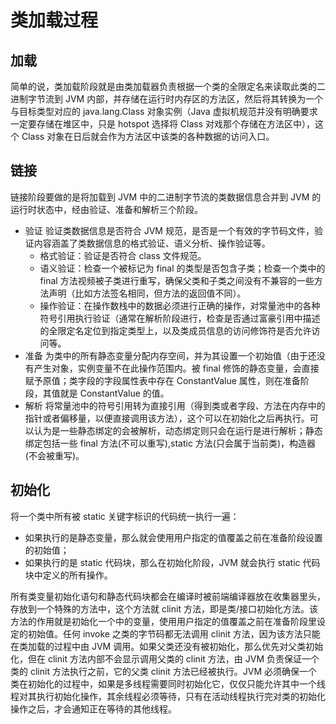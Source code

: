 # 类加载过程

## 加载

简单的说，类加载阶段就是由类加载器负责根据一个类的全限定名来读取此类的二进制字节流到 JVM 内部，并存储在运行时内存区的方法区，然后将其转换为一个与目标类型对应的 java.lang.Class 对象实例（Java 虚拟机规范并没有明确要求一定要存储在堆区中，只是 hotspot 选择将 Class 对戏那个存储在方法区中），这个 Class 对象在日后就会作为方法区中该类的各种数据的访问入口。

## 链接

链接阶段要做的是将加载到 JVM 中的二进制字节流的类数据信息合并到 JVM 的运行时状态中，经由验证、准备和解析三个阶段。

- 验证
  验证类数据信息是否符合 JVM 规范，是否是一个有效的字节码文件，验证内容涵盖了类数据信息的格式验证、语义分析、操作验证等。
  - 格式验证：验证是否符合 class 文件规范。
  - 语义验证：检查一个被标记为 final 的类型是否包含子类；检查一个类中的 final 方法视频被子类进行重写，确保父类和子类之间没有不兼容的一些方法声明（比如方法签名相同，但方法的返回值不同）。
  - 操作验证：在操作数栈中的数据必须进行正确的操作，对常量池中的各种符号引用执行验证（通常在解析阶段进行，检查是否通过富豪引用中描述的全限定名定位到指定类型上，以及类成员信息的访问修饰符是否允许访问等。
- 准备
  为类中的所有静态变量分配内存空间，并为其设置一个初始值（由于还没有产生对象，实例变量不在此操作范围内。被 final 修饰的静态变量，会直接赋予原值；类字段的字段属性表中存在 ConstantValue 属性，则在准备阶段，其值就是 ConstantValue 的值。
- 解析
  将常量池中的符号引用转为直接引用（得到类或者字段、方法在内存中的指针或者偏移量，以便直接调用该方法），这个可以在初始化之后再执行。可以认为是一些静态绑定的会被解析，动态绑定则只会在运行是进行解析；静态绑定包括一些 final 方法(不可以重写),static 方法(只会属于当前类)，构造器(不会被重写)。

## 初始化

将一个类中所有被 static 关键字标识的代码统一执行一遍：

- 如果执行的是静态变量，那么就会使用用户指定的值覆盖之前在准备阶段设置的初始值；
- 如果执行的是 static 代码块，那么在初始化阶段，JVM 就会执行 static 代码块中定义的所有操作。

所有类变量初始化语句和静态代码块都会在编译时被前端编译器放在收集器里头，存放到一个特殊的方法中，这个方法就 clinit 方法，即是类/接口初始化方法。该方法的作用就是初始化一个中的变量，使用用户指定的值覆盖之前在准备阶段里设定的初始值。任何 invoke 之类的字节码都无法调用 clinit 方法，因为该方法只能在类加载的过程中由 JVM 调用。如果父类还没有被初始化，那么优先对父类初始化，但在 clinit 方法内部不会显示调用父类的 clinit 方法，由 JVM 负责保证一个类的 clinit 方法执行之前，它的父类 clinit 方法已经被执行。JVM 必须确保一个类在初始化的过程中，如果是多线程需要同时初始化它，仅仅只能允许其中一个线程对其执行初始化操作，其余线程必须等待，只有在活动线程执行完对类的初始化操作之后，才会通知正在等待的其他线程。
